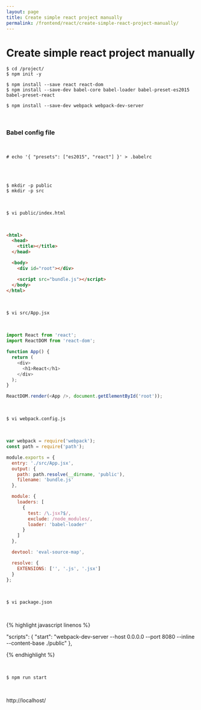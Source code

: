 ```yaml
---
layout: page
title: Create simple react project manually
permalink: /frontend/react/create-simple-react-project-manually/
---
```


# Create simple react project manually

    $ cd /project/
    $ npm init -y

    $ npm install --save react react-dom
    $ npm install --save-dev babel-core babel-loader babel-preset-es2015 babel-preset-react

    $ npm install --save-dev webpack webpack-dev-server

<br/>
    
### Babel config file

<br/>

    # echo '{ "presets": ["es2015", "react"] }' > .babelrc

<br/>

<br/>
    
    $ mkdir -p public
    $ mkdir -p src

<br/>

    $ vi public/index.html

<br/>

```html
<html>
  <head>
    <title></title>
  </head>

  <body>
    <div id="root"></div>

    <script src="bundle.js"></script>
  </body>
</html>
```

<br/>

    $ vi src/App.jsx

<br/>

```javascript
import React from 'react';
import ReactDOM from 'react-dom';

function App() {
  return (
    <div>
      <h1>React</h1>
    </div>
  );
}

ReactDOM.render(<App />, document.getElementById('root'));
```

<br/>

    $ vi webpack.config.js

<br/>

```javascript
var webpack = require('webpack');
const path = require('path');

module.exports = {
  entry: './src/App.jsx',
  output: {
    path: path.resolve(__dirname, 'public'),
    filename: 'bundle.js'
  },

  module: {
    loaders: [
      {
        test: /\.jsx?$/,
        exclude: /node_modules/,
        loader: 'babel-loader'
      }
    ]
  },

  devtool: 'eval-source-map',

  resolve: {
    EXTENSIONS: ['', '.js', '.jsx']
  }
};
```

<br/>

    $ vi package.json

<br/>

{% highlight javascript linenos %}

"scripts": {
"start": "webpack-dev-server --host 0.0.0.0 --port 8080 --inline --content-base ./public"
},

{% endhighlight %}

<br/>

    $ npm run start

<br/>

http://localhost/
